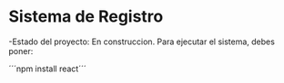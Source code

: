 <h1>Sistema de Registro</h1>

-Estado del proyecto: En construccion.
Para ejecutar el sistema, debes poner:

´´´npm install react´´´
